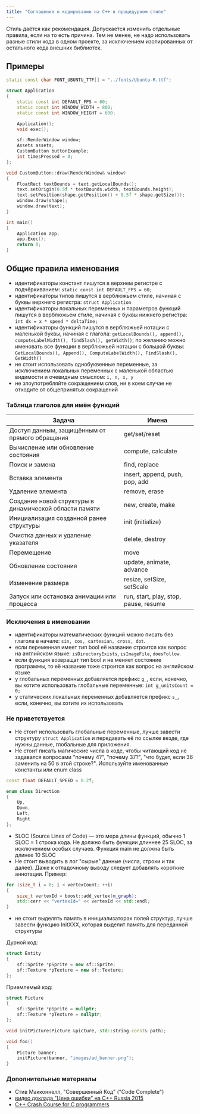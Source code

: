 ```yaml
---
title: "Соглашения о кодировании на C++ в процедурном стиле"
---
```


Стиль даётся как рекомендация. Допускается изменить отдельные правила, если на то есть причина. Тем не менее, не надо использовать разные стили кода в одном проекте, за исключением изолированных от остального кода внешних библиотек.

## Примеры

```cpp
static const char FONT_UBUNTU_TTF[] = "../fonts/Ubuntu-R.ttf";

struct Application
{
    static const int DEFAULT_FPS = 60;
    static const int WINDOW_WIDTH = 800;
    static const int WINDOW_HEIGHT = 600;

    Application();
    void exec();

    sf::RenderWindow window;
    Assets assets;
    CustomButton buttonExample;
    int timesPressed = 0;
};

void CustomButton::draw(RenderWindow& window)
{
    FloatRect textBounds = text.getLocalBounds();
    text.setOrigin(0.5f * textBounds.width, textBounds.height);
    text.setPosition(shape.getPosition() + 0.5f * shape.getSize());
    window.draw(shape);
    window.draw(text);
}

int main()
{
    Application app;
    app.Exec();
    return 0;
}
```

## Общие правила именования

- идентификаторы констант пишутся в верхнем регистре с подчёркиванием: ```static const int DEFAULT_FPS = 60;```
- идентификаторы типов пишутся в верблюжьем стиле, начиная с буквы верхнего регистра: ```struct Application```
- идентификаторы локальных переменных и параметров функций пишутся в верблюжьем стиле, начиная с буквы нижнего регистра: ```int dx = x * speed * deltaTime;```
- идентификаторы функций пишутся в верблюжьей нотации с маленькой буквы, начиная с глагола: ```getLocalBounds(), append(), computeLabelWidth(), findSlash(), getWidth()```; по желанию можно именовать все функции в верблюжьей нотации с большой буквы: ```GetLocalBounds(), Append(), ComputeLabelWidth(), FindSlash(), GetWidth()```
- не стоит использовать однобуквенные переменные, за исключением локальных переменных с маленькой областью видимости и очевидным смыслом: ```i, n, x, y```
- не злоупотребляйте сокращением слов, ни в коем случае не отходите от общепринятых сокращений

### Таблица глаголов для имён функций

| Задача       | Имена        |
| ------------ | ------------ |
| Доступ данным, защищённым от прямого обращения | get/set/reset |
| Вычисление или обновление состояния | compute, calculate |
| Поиск и замена | find, replace |
| Вставка элемента | insert, append, push, pop, add |
| Удаление элемента | remove, erase |
| Создание новой структуры в динамической области памяти | new, create, make |
| Инициализация созданной ранее структуры | init (initialize) |
| Очистка данных и удаление указателя | delete, destroy |
| Перемещение | move |
| Обновление состояния | update, animate, advance|
| Изменение размера | resize, setSize, setScale|
| Запуск или остановка анимации или процесса | run, start, play, stop, pause, resume|

### Исключения в именовании

- идентификаторы математических функций можно писать без глагола в начале: ```sin, cos, cartesian, cross, dot```.
- если переменная имеет тип bool её название строится как вопрос на английском языке: ```isDirectoryExists```, ```isImageFile```, ```doesFollow```.
- если функция возвращат тип bool и не меняет состояние программы, то её название тоже строится как вопрос на английском языке
- у глобальных переменных добавляется префикс ```g_```, если, конечно, вы хотите использовать глобальные переменные: ```int g_unitsCount = 0;```
- у статических локальных переменных добавляется префикс ```s_```, если, конечно, вы хотите их использовать

### Не приветствуется

- Не стоит использовать глобальные переменные, лучше завести структуру ```struct Application``` и передавать её по ссылке везде, где нужны данные, глобальные для приложения.
- Не стоит писать магические числа в коде, чтобы читающий код не задавался вопросами "почему 4?", "почему 37?", "что будет, если 36 заменить на 50 в этой строке?". Используйте именованные константы или enum class

```cpp
const float DEFAULT_SPEED = 0.2f;

enum class Direction
{
    Up,
    Down,
    Left,
    Right
};
```

- SLOC (Source Lines of Code) — это мера длины функций, обычно 1 SLOC = 1 строка кода. Не должно быть функции длиннее 25 SLOC, за исключением особых случаев. Функция main не должна быть длинее 10 SLOC
- Не стоит выводить в лог "сырые" данные (числа, строки и так далее). Даже к отладочному выводу следует добавлять короткие аннотации. Пример:

```cpp
for (size_t i = 0; i < vertexCount; ++i)
{
	size_t vertexId = boost::add_vertex(m_graph);
	std::cerr << "vertexId=" << vertexId << std::endl;
}
```

- не стоит выделять память в инициализаторах полей структур, лучше завести функцию InitXXX, которая выделит память для переданной структуры

Дурной код:

```cpp
struct Entity
{
    sf::Sprite *pSprite = new sf::Sprite;
    sf::Texture *pTexture = new sf::Texture;
};
```
Приемлемый код:

```cpp
struct Picture
{
    sf::Sprite *pSprite = nullptr;
    sf::Texture *pTexture = nullptr;
};

void initPicture(Picture &picture, std::string const& path);

void foo()
{
    Picture banner;
    initPicture(banner, "images/ad_banner.png");
}
```

### Дополнительные материалы
- Стив Макконнелл, "Совершенный Код" ("Code Complete")
- [видео доклада "Цена ошибки" на C++ Russia 2015](https://www.youtube.com/watch?v=fqmk67ivDTU&index=9&list=PLrs_DcVZNww22J_uDSJn7bLNOlly7n8p2)
- [C++ Crash Course for C programmers](http://www.labri.fr/perso/nrougier/teaching/c++-crash-course/)
